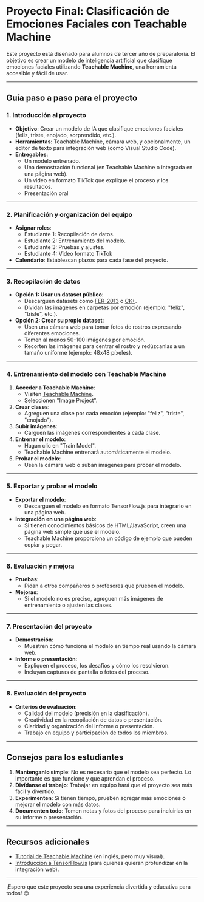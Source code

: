 # Proyecto Final: Clasificación de Emociones Faciales con Teachable Machine

Este proyecto está diseñado para alumnos de tercer año de preparatoria. El objetivo es crear un modelo de inteligencia artificial que clasifique emociones faciales utilizando **Teachable Machine**, una herramienta accesible y fácil de usar.

---

## **Guía paso a paso para el proyecto**

### **1. Introducción al proyecto**
- **Objetivo**: Crear un modelo de IA que clasifique emociones faciales (feliz, triste, enojado, sorprendido, etc.).
- **Herramientas**: Teachable Machine, cámara web, y opcionalmente, un editor de texto para integración web (como Visual Studio Code).
- **Entregables**:
  - Un modelo entrenado.
  - Una demostración funcional (en Teachable Machine o integrada en una página web).
  - Un video en formato TikTok que explique el proceso y los resultados.
  - Presentación oral

---

### **2. Planificación y organización del equipo**
- **Asignar roles**:
  - Estudiante 1: Recopilación de datos.
  - Estudiante 2: Entrenamiento del modelo.
  - Estudiante 3: Pruebas y ajustes.
  - Estudiante 4: Video formato TikTok
- **Calendario**: Establezcan plazos para cada fase del proyecto.

---

### **3. Recopilación de datos**
- **Opción 1: Usar un dataset público**:
  - Descarguen datasets como [FER-2013](https://www.kaggle.com/datasets/msambare/fer2013) o [CK+](https://www.kaggle.com/datasets/shawon10/ckplus).
  - Dividan las imágenes en carpetas por emoción (ejemplo: "feliz", "triste", etc.).
- **Opción 2: Crear su propio dataset**:
  - Usen una cámara web para tomar fotos de rostros expresando diferentes emociones.
  - Tomen al menos 50-100 imágenes por emoción.
  - Recorten las imágenes para centrar el rostro y redúzcanlas a un tamaño uniforme (ejemplo: 48x48 píxeles).

---

### **4. Entrenamiento del modelo con Teachable Machine**
1. **Acceder a Teachable Machine**:
   - Visiten [Teachable Machine](https://teachablemachine.withgoogle.com/).
   - Seleccionen "Image Project".
2. **Crear clases**:
   - Agreguen una clase por cada emoción (ejemplo: "feliz", "triste", "enojado").
3. **Subir imágenes**:
   - Carguen las imágenes correspondientes a cada clase.
4. **Entrenar el modelo**:
   - Hagan clic en "Train Model".
   - Teachable Machine entrenará automáticamente el modelo.
5. **Probar el modelo**:
   - Usen la cámara web o suban imágenes para probar el modelo.

---

### **5. Exportar y probar el modelo**
- **Exportar el modelo**:
  - Descarguen el modelo en formato TensorFlow.js para integrarlo en una página web.
- **Integración en una página web**:
  - Si tienen conocimientos básicos de HTML/JavaScript, creen una página web simple que use el modelo.
  - Teachable Machine proporciona un código de ejemplo que pueden copiar y pegar.

---

### **6. Evaluación y mejora**
- **Pruebas**:
  - Pidan a otros compañeros o profesores que prueben el modelo.
- **Mejoras**:
  - Si el modelo no es preciso, agreguen más imágenes de entrenamiento o ajusten las clases.

---

### **7. Presentación del proyecto**
- **Demostración**:
  - Muestren cómo funciona el modelo en tiempo real usando la cámara web.
- **Informe o presentación**:
  - Expliquen el proceso, los desafíos y cómo los resolvieron.
  - Incluyan capturas de pantalla o fotos del proceso.

---

### **8. Evaluación del proyecto**
- **Criterios de evaluación**:
  - Calidad del modelo (precisión en la clasificación).
  - Creatividad en la recopilación de datos o presentación.
  - Claridad y organización del informe o presentación.
  - Trabajo en equipo y participación de todos los miembros.

---

## **Consejos para los estudiantes**
1. **Mantenganlo simple**: No es necesario que el modelo sea perfecto. Lo importante es que funcione y que aprendan el proceso.
2. **Divídanse el trabajo**: Trabajar en equipo hará que el proyecto sea más fácil y divertido.
3. **Experimenten**: Si tienen tiempo, prueben agregar más emociones o mejorar el modelo con más datos.
4. **Documenten todo**: Tomen notas y fotos del proceso para incluirlas en su informe o presentación.

---

## **Recursos adicionales**
- [Tutorial de Teachable Machine](https://www.youtube.com/watch?v=DFBbSTvtpy4) (en inglés, pero muy visual).
- [Introducción a TensorFlow.js](https://www.tensorflow.org/js) (para quienes quieran profundizar en la integración web).

---

¡Espero que este proyecto sea una experiencia divertida y educativa para todos! 😊
